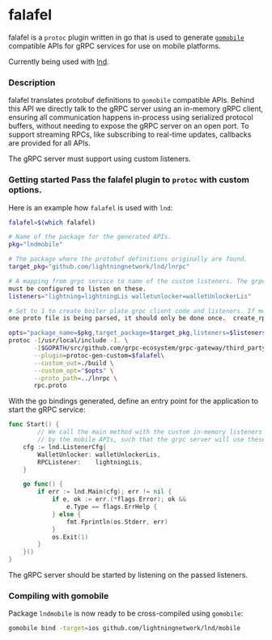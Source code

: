 # falafel
falafel is a `protoc` plugin written in go that is used to generate
[`gomobile`](https://godoc.org/golang.org/x/mobile/cmd/gomobile) compatible
APIs for gRPC services for use on mobile platforms.

Currently being used with
[lnd](https://github.com/lightningnetwork/lnd/tree/master/mobile).

### Description
falafel translates protobuf definitions to `gomobile` compatible APIs. Behind
this API we directly talk to the gRPC server using an in-memory gRPC client,
ensuring all communication happens in-process using serialized protocol
buffers, without needing to expose the gRPC server on an open port. To support
streaming RPCs, like subscribing to real-time updates, callbacks are provided
for all APIs.

The gRPC server must support using custom listeners.

### Getting started Pass the falafel plugin to `protoc` with custom options.
Here is an example how `falafel` is used with `lnd`:

```bash
falafel=$(which falafel)

# Name of the package for the generated APIs.
pkg="lndmobile"

# The package where the protobuf definitions originally are found.
target_pkg="github.com/lightningnetwork/lnd/lnrpc"

# A mapping from grpc service to name of the custom listeners. The grpc server
must be configured to listen on these.
listeners="lightning=lightningLis walletunlocker=walletUnlockerLis"

# Set to 1 to create boiler plate grpc client code and listeners. If more than
one proto file is being parsed, it should only be done once.  create_rpc=1

opts="package_name=$pkg,target_package=$target_pkg,listeners=$listeners,mem_rpc=$create_rpc"
protoc -I/usr/local/include -I. \
       -I$GOPATH/src/github.com/grpc-ecosystem/grpc-gateway/third_party/googleapis \
       --plugin=protoc-gen-custom=$falafel\
       --custom_out=./build \
       --custom_opt="$opts" \
       --proto_path=../lnrpc \
       rpc.proto
```

With the go bindings generated, define an entry point for the application to
start the gRPC service:

```go
func Start() {
        // We call the main method with the custom in-memory listeners called
        // by the mobile APIs, such that the grpc server will use these.
	cfg := lnd.ListenerCfg{
		WalletUnlocker: walletUnlockerLis,
		RPCListener:    lightningLis,
	}

	go func() {
		if err := lnd.Main(cfg); err != nil {
			if e, ok := err.(*flags.Error); ok &&
				e.Type == flags.ErrHelp {
			} else {
				fmt.Fprintln(os.Stderr, err)
			}
			os.Exit(1)
		}
	}()
}
```

The gRPC server should be started by listening on the passed listeners.

### Compiling with gomobile
Package `lndmobile` is now ready to be cross-compiled using `gomobile`:
```bash
gomobile bind -target=ios github.com/lightningnetwork/lnd/mobile
```
